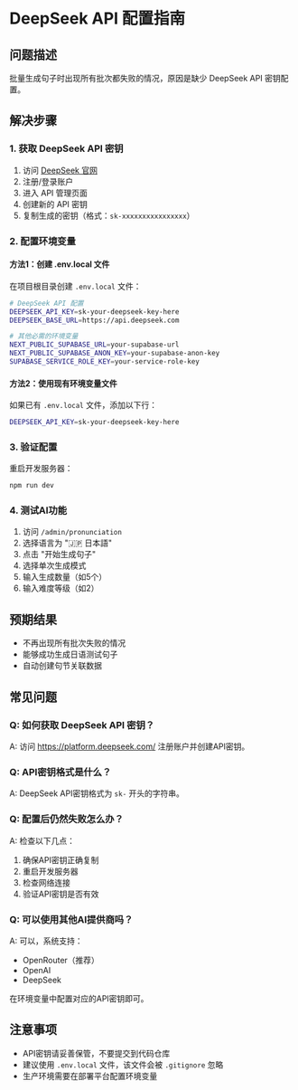 # DeepSeek API 配置指南

## 问题描述

批量生成句子时出现所有批次都失败的情况，原因是缺少 DeepSeek API 密钥配置。

## 解决步骤

### 1. 获取 DeepSeek API 密钥

1. 访问 [DeepSeek 官网](https://platform.deepseek.com/)
2. 注册/登录账户
3. 进入 API 管理页面
4. 创建新的 API 密钥
5. 复制生成的密钥（格式：`sk-xxxxxxxxxxxxxxxx`）

### 2. 配置环境变量

#### 方法1：创建 .env.local 文件

在项目根目录创建 `.env.local` 文件：

```bash
# DeepSeek API 配置
DEEPSEEK_API_KEY=sk-your-deepseek-key-here
DEEPSEEK_BASE_URL=https://api.deepseek.com

# 其他必需的环境变量
NEXT_PUBLIC_SUPABASE_URL=your-supabase-url
NEXT_PUBLIC_SUPABASE_ANON_KEY=your-supabase-anon-key
SUPABASE_SERVICE_ROLE_KEY=your-service-role-key
```

#### 方法2：使用现有环境变量文件

如果已有 `.env.local` 文件，添加以下行：

```bash
DEEPSEEK_API_KEY=sk-your-deepseek-key-here
```

### 3. 验证配置

重启开发服务器：

```bash
npm run dev
```

### 4. 测试AI功能

1. 访问 `/admin/pronunciation`
2. 选择语言为 "🇯🇵 日本語"
3. 点击 "开始生成句子"
4. 选择单次生成模式
5. 输入生成数量（如5个）
6. 输入难度等级（如2）

## 预期结果

- 不再出现所有批次失败的情况
- 能够成功生成日语测试句子
- 自动创建句节关联数据

## 常见问题

### Q: 如何获取 DeepSeek API 密钥？
A: 访问 https://platform.deepseek.com/ 注册账户并创建API密钥。

### Q: API密钥格式是什么？
A: DeepSeek API密钥格式为 `sk-` 开头的字符串。

### Q: 配置后仍然失败怎么办？
A: 检查以下几点：
1. 确保API密钥正确复制
2. 重启开发服务器
3. 检查网络连接
4. 验证API密钥是否有效

### Q: 可以使用其他AI提供商吗？
A: 可以，系统支持：
- OpenRouter（推荐）
- OpenAI
- DeepSeek

在环境变量中配置对应的API密钥即可。

## 注意事项

- API密钥请妥善保管，不要提交到代码仓库
- 建议使用 `.env.local` 文件，该文件会被 `.gitignore` 忽略
- 生产环境需要在部署平台配置环境变量
